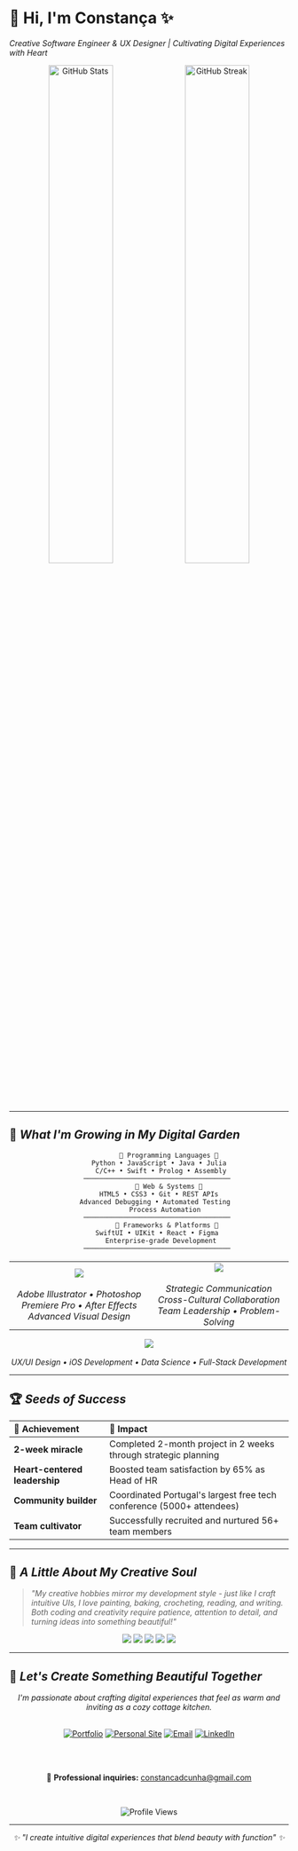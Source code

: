 # 🌿 Hi, I'm Constança ✨
*Creative Software Engineer & UX Designer | Cultivating Digital Experiences with Heart*

<div align="center">
  <img src="https://github-readme-stats.vercel.app/api?username=constancadcunha&show_icons=true&theme=graywhite&title_color=8B4513&icon_color=228B22&text_color=654321&bg_color=FAF0E6&count_private=true" alt="GitHub Stats" width="48%" />
  <img src="https://github-readme-streak-stats.herokuapp.com/?user=constancadcunha&theme=default&background=FAF0E6&border=D2691E&stroke=8B4513&ring=228B22&fire=D2691E&currStreakNum=654321&sideNums=654321&currStreakLabel=8B4513&sideLabels=8B4513&dates=654321" alt="GitHub Streak" width="48%" />
</div>

---

## 🌻 *What I'm Growing in My Digital Garden*

<div align="center">

```
          🌸 Programming Languages 🌸
     Python • JavaScript • Java • Julia
      C/C++ • Swift • Prolog • Assembly
    ─────────────────────────────────────
          🍃 Web & Systems 🍃
     HTML5 • CSS3 • Git • REST APIs
   Advanced Debugging • Automated Testing
        Process Automation
    ─────────────────────────────────────
         🌿 Frameworks & Platforms 🌿
    SwiftUI • UIKit • React • Figma
      Enterprise-grade Development
    ─────────────────────────────────────
```

</div>

<div align="center">
  <table>
    <tr>
      <td align="center" width="50%">
        <img src="https://img.shields.io/badge/🎨_Creative_Suite-8B4513?style=for-the-badge&labelColor=D2691E&color=8B4513" />
        <br><br>
        <em>Adobe Illustrator • Photoshop</em><br>
        <em>Premiere Pro • After Effects</em><br>
        <em>Advanced Visual Design</em>
      </td>
      <td align="center" width="50%">
        <img src="https://img.shields.io/badge/👥_Leadership-228B22?style=for-the-badge&labelColor=6B8E23&color=228B22" />
        <br><br>
        <em>Strategic Communication</em><br>
        <em>Cross-Cultural Collaboration</em><br>
        <em>Team Leadership • Problem-Solving</em>
      </td>
    </tr>
  </table>
</div>

<div align="center">
  <img src="https://img.shields.io/badge/🌱_Specialties-DarkGreen?style=for-the-badge&labelColor=ForestGreen&color=DarkGreen" />
  <br><br>
  <em>UX/UI Design • iOS Development • Data Science • Full-Stack Development</em>
</div>

---

## 🏆 *Seeds of Success*

<div align="center">

| 🌸 **Achievement** | 🌿 **Impact** |
|:---|:---|
| **2-week miracle** | Completed 2-month project in 2 weeks through strategic planning |
| **Heart-centered leadership** | Boosted team satisfaction by 65% as Head of HR |
| **Community builder** | Coordinated Portugal's largest free tech conference (5000+ attendees) |
| **Team cultivator** | Successfully recruited and nurtured 56+ team members |

</div>

---

## 🌾 *A Little About My Creative Soul*

> *"My creative hobbies mirror my development style - just like I craft intuitive UIs, I love painting, baking, crocheting, reading, and writing. Both coding and creativity require patience, attention to detail, and turning ideas into something beautiful!"*

<div align="center">
  <img src="https://img.shields.io/badge/🎨_Painting-D2691E?style=flat-square&labelColor=8B4513" />
  <img src="https://img.shields.io/badge/🥧_Baking-F4A460?style=flat-square&labelColor=D2691E" />
  <img src="https://img.shields.io/badge/🧶_Crocheting-DDA0DD?style=flat-square&labelColor=9370DB" />
  <img src="https://img.shields.io/badge/📚_Reading-4682B4?style=flat-square&labelColor=2F4F4F" />
  <img src="https://img.shields.io/badge/✍️_Writing-228B22?style=flat-square&labelColor=006400" />
</div>

---

## 💌 *Let's Create Something Beautiful Together*

<div align="center">
  <em>I'm passionate about crafting digital experiences that feel as warm and inviting as a cozy cottage kitchen.</em>
  <br><br>
  
  [![Portfolio](https://img.shields.io/badge/🌿_Portfolio-8B4513?style=for-the-badge&logo=leaf&logoColor=white)](https://constancadcunha.github.io/portfolio/)
  [![Personal Site](https://img.shields.io/badge/🌱_About_Me-228B22?style=for-the-badge&logo=seedling&logoColor=white)](https://constancadcunha.github.io/constancacunha/)
  [![Email](https://img.shields.io/badge/📧_Email-D2691E?style=for-the-badge&logo=envelope&logoColor=white)](mailto:constancadcunha@gmail.com)
  [![LinkedIn](https://img.shields.io/badge/💼_LinkedIn-6B8E23?style=for-the-badge&logo=linkedin&logoColor=white)](https://www.linkedin.com/in/constanca-cunha/)
  
  <br><br>
  
  💼 **Professional inquiries:** constancadcunha@gmail.com
  
  <br>
  
  ![Profile Views](https://komarev.com/ghpvc/?username=constancadcunha&color=8B4513&style=flat-square&label=Garden+Visitors)
</div>

---

<div align="center">
  <em>✨ "I create intuitive digital experiences that blend beauty with function" ✨</em>
</div>
